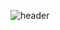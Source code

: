 ![header](https://capsule-render.vercel.app/api?type=waving&color=auto&height=300&section=header&text=손승우&fontSize=90)
